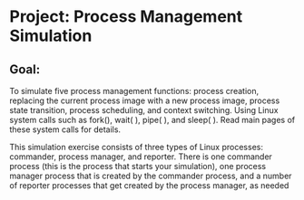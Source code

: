 # Project: Process Management Simulation

## Goal: 
To simulate five process management functions: process creation, replacing the
current process image with a new process image, process state transition, process
scheduling, and context switching.
Using Linux system calls such as fork(), wait( ), pipe( ), and sleep( ). 
Read main pages of these system calls for details.

This simulation exercise consists of three types of Linux processes: commander, process
manager, and reporter. There is one commander process (this is the process that starts
your simulation), one process manager process that is created by the commander process,
and a number of reporter processes that get created by the process manager, as needed
